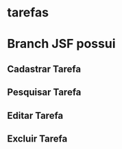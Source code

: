 # tarefas


# Branch JSF possui
## Cadastrar Tarefa
## Pesquisar Tarefa
## Editar Tarefa
## Excluir Tarefa
